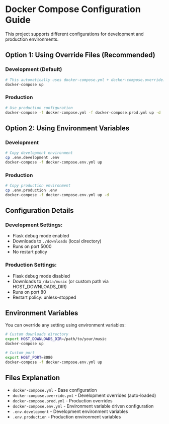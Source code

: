 # Docker Compose Configuration Guide

This project supports different configurations for development and production environments.

## Option 1: Using Override Files (Recommended)

### Development (Default)
```bash
# This automatically uses docker-compose.yml + docker-compose.override.yml
docker-compose up
```

### Production
```bash
# Use production configuration
docker-compose -f docker-compose.yml -f docker-compose.prod.yml up -d
```

## Option 2: Using Environment Variables

### Development
```bash
# Copy development environment
cp .env.development .env
docker-compose -f docker-compose.env.yml up
```

### Production
```bash
# Copy production environment
cp .env.production .env
docker-compose -f docker-compose.env.yml up -d
```

## Configuration Details

### Development Settings:
- Flask debug mode enabled
- Downloads to `./downloads` (local directory)
- Runs on port 5000
- No restart policy

### Production Settings:
- Flask debug mode disabled
- Downloads to `/data/music` (or custom path via HOST_DOWNLOADS_DIR)
- Runs on port 80
- Restart policy: unless-stopped

## Environment Variables

You can override any setting using environment variables:

```bash
# Custom downloads directory
export HOST_DOWNLOADS_DIR=/path/to/your/music
docker-compose up

# Custom port
export HOST_PORT=8080
docker-compose -f docker-compose.env.yml up
```

## Files Explanation

- `docker-compose.yml` - Base configuration
- `docker-compose.override.yml` - Development overrides (auto-loaded)
- `docker-compose.prod.yml` - Production overrides
- `docker-compose.env.yml` - Environment variable driven configuration
- `.env.development` - Development environment variables
- `.env.production` - Production environment variables
